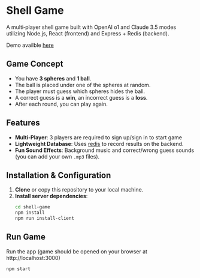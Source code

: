 # Shell Game

A multi‐player shell game built with OpenAI o1 and Claude 3.5 modes utilizing Node.js, React (frontend) and Express + Redis (backend).

Demo availble [here](https://shell-game-88b6a1a8adfc.herokuapp.com)

## Game Concept

- You have **3 spheres** and **1 ball**.  
- The ball is placed under one of the spheres at random.  
- The player must guess which spheres hides the ball.  
- A correct guess is a **win**, an incorrect guess is a **loss**.  
- After each round, you can play again.

## Features

- **Multi‐Player**: 3 players are required to sign up/sign in to start game 
- **Lightweight Database**: Uses [redis](https://github.com/redis/ioredis) to record results on the backend.  
- **Fun Sound Effects**: Background music and correct/wrong guess sounds (you can add your own `.mp3` files).  

## Installation & Configuration

1. **Clone** or copy this repository to your local machine.
2. **Install server dependencies**:
   ```bash
   cd shell-game
   npm install
   npm run install-client

## Run Game

Run the app  (game should be opened on your browser at http://localhost:3000)

  ```bash
npm start
